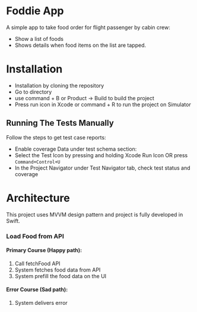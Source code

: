 # Foddie App

A simple app to take food order for flight passenger by cabin crew:
* Show a list of foods
* Shows details when food items on the list are tapped. 
 

# Installation

* Installation by cloning the repository
* Go to directory
* use command + B or Product -> Build to build the project
* Press run icon in Xcode or command + R to run the project on Simulator

## Running The Tests Manually 

Follow the steps to get test case reports:
* Enable coverage Data under test schema section:
* Select the Test Icon by pressing and holding Xcode Run Icon OR press `Command+Control+U`
* In the Project Navigator under Test Navigator tab, check test status and coverage 

# Architecture

 This project uses MVVM design pattern and project is fully developed in Swift.
 
 
 ### Load Food from API
 
 #### Primary Course (Happy path):
 1. Call fetchFood API
 2. System fetches food data from API
 3. System prefill the food data on the UI
 
 #### Error Course (Sad path):
 1. System delivers error
 
 
 

